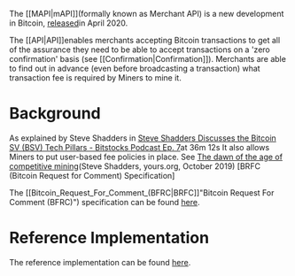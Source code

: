 The [[MAPI|mAPI]](formally known as Merchant API) is a new development in Bitcoin, [released](https://bitcoinsv.io/2020/04/03/miner-id-and-merchant-api-beta-release/)in April 2020.

The [[API|API]]enables merchants accepting Bitcoin
transactions to get all of the assurance they need to be able to accept
transactions on a \'zero confirmation\' basis (see
[[Confirmation|Confirmation]]). Merchants are able to
find out in advance (even before broadcasting a transaction) what
transaction fee is required by Miners to mine it.

# Background

As explained by Steve Shadders in [Steve Shadders Discusses the Bitcoin
SV (BSV) Tech Pillars - Bitstocks Podcast Ep.
7](https://youtu.be/WDuvYp77tJU)at 36m 12s
It also allows Miners to put user-based fee policies in place. See [The
dawn of the age of competitive
mining](https://www.yours.org/content/the-dawn-of-the-age-of-competitive-mining-1cc8d831dc34)(Steve Shadders, yours.org, October 2019)
[BRFC (Bitcoin Request for Comment) Specification]

The
[[Bitcoin_Request_For_Comment_(BFRC|BRFC]]"Bitcoin Request For Comment (BFRC)")
specification can be found
[here](https://github.com/bitcoin-sv-specs/brfc-merchantapi).

# Reference Implementation

The reference implementation can be found
[here](https://github.com/bitcoin-sv/merchantapi-reference).
